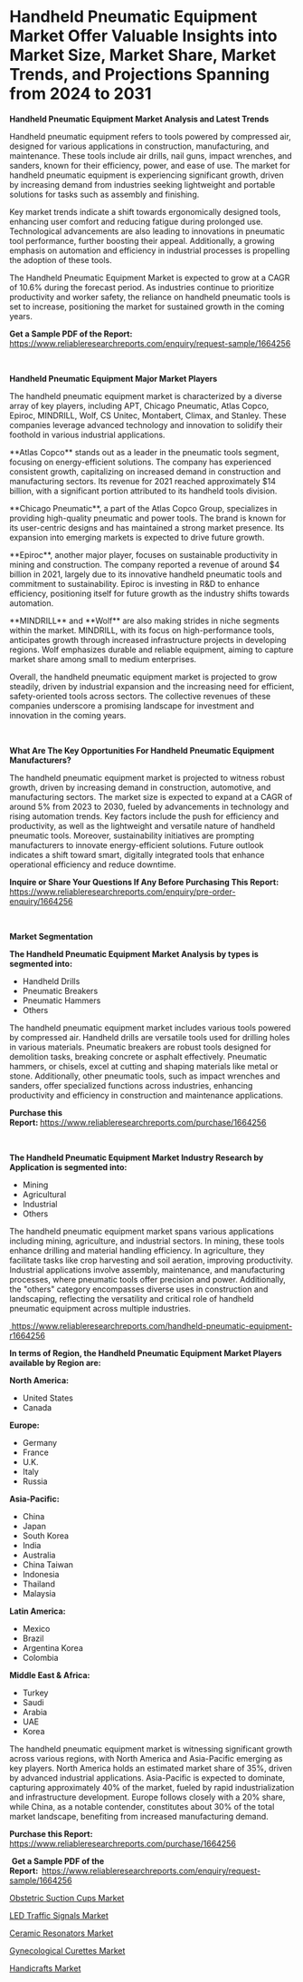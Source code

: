 <p><h1>Handheld Pneumatic Equipment Market Offer Valuable Insights into Market Size, Market Share, Market Trends, and Projections Spanning from 2024 to 2031</h1></p><p><strong>Handheld Pneumatic Equipment Market Analysis and Latest Trends</strong></p>
<p><p>Handheld pneumatic equipment refers to tools powered by compressed air, designed for various applications in construction, manufacturing, and maintenance. These tools include air drills, nail guns, impact wrenches, and sanders, known for their efficiency, power, and ease of use. The market for handheld pneumatic equipment is experiencing significant growth, driven by increasing demand from industries seeking lightweight and portable solutions for tasks such as assembly and finishing. </p><p>Key market trends indicate a shift towards ergonomically designed tools, enhancing user comfort and reducing fatigue during prolonged use. Technological advancements are also leading to innovations in pneumatic tool performance, further boosting their appeal. Additionally, a growing emphasis on automation and efficiency in industrial processes is propelling the adoption of these tools.</p><p>The Handheld Pneumatic Equipment Market is expected to grow at a CAGR of 10.6% during the forecast period. As industries continue to prioritize productivity and worker safety, the reliance on handheld pneumatic tools is set to increase, positioning the market for sustained growth in the coming years.</p></p>
<p><strong>Get a Sample PDF of the Report:&nbsp;</strong> <a href="https://www.reliableresearchreports.com/enquiry/request-sample/1664256?utm_campaign=118&utm_medium=2&utm_source=Github&utm_content=ia&utm_term=28092024&utm_id=handheld-pneumatic-equipment">https://www.reliableresearchreports.com/enquiry/request-sample/1664256</a></p>
<p>&nbsp;</p>
<p><strong>Handheld Pneumatic Equipment Major Market Players</strong></p>
<p><p>The handheld pneumatic equipment market is characterized by a diverse array of key players, including APT, Chicago Pneumatic, Atlas Copco, Epiroc, MINDRILL, Wolf, CS Unitec, Montabert, Climax, and Stanley. These companies leverage advanced technology and innovation to solidify their foothold in various industrial applications.</p><p>**Atlas Copco** stands out as a leader in the pneumatic tools segment, focusing on energy-efficient solutions. The company has experienced consistent growth, capitalizing on increased demand in construction and manufacturing sectors. Its revenue for 2021 reached approximately $14 billion, with a significant portion attributed to its handheld tools division.</p><p>**Chicago Pneumatic**, a part of the Atlas Copco Group, specializes in providing high-quality pneumatic and power tools. The brand is known for its user-centric designs and has maintained a strong market presence. Its expansion into emerging markets is expected to drive future growth.</p><p>**Epiroc**, another major player, focuses on sustainable productivity in mining and construction. The company reported a revenue of around $4 billion in 2021, largely due to its innovative handheld pneumatic tools and commitment to sustainability. Epiroc is investing in R&D to enhance efficiency, positioning itself for future growth as the industry shifts towards automation.</p><p>**MINDRILL** and **Wolf** are also making strides in niche segments within the market. MINDRILL, with its focus on high-performance tools, anticipates growth through increased infrastructure projects in developing regions. Wolf emphasizes durable and reliable equipment, aiming to capture market share among small to medium enterprises.</p><p>Overall, the handheld pneumatic equipment market is projected to grow steadily, driven by industrial expansion and the increasing need for efficient, safety-oriented tools across sectors. The collective revenues of these companies underscore a promising landscape for investment and innovation in the coming years.</p></p>
<p>&nbsp;</p>
<p><strong>What Are The Key Opportunities For Handheld Pneumatic Equipment Manufacturers?</strong></p>
<p><p>The handheld pneumatic equipment market is projected to witness robust growth, driven by increasing demand in construction, automotive, and manufacturing sectors. The market size is expected to expand at a CAGR of around 5% from 2023 to 2030, fueled by advancements in technology and rising automation trends. Key factors include the push for efficiency and productivity, as well as the lightweight and versatile nature of handheld pneumatic tools. Moreover, sustainability initiatives are prompting manufacturers to innovate energy-efficient solutions. Future outlook indicates a shift toward smart, digitally integrated tools that enhance operational efficiency and reduce downtime.</p></p>
<p><strong>Inquire or Share Your Questions If Any Before Purchasing This Report:</strong> <a href="https://www.reliableresearchreports.com/enquiry/pre-order-enquiry/1664256?utm_campaign=118&utm_medium=2&utm_source=Github&utm_content=ia&utm_term=28092024&utm_id=handheld-pneumatic-equipment">https://www.reliableresearchreports.com/enquiry/pre-order-enquiry/1664256</a></p>
<p>&nbsp;</p>
<p><strong>Market Segmentation</strong></p>
<p><strong>The Handheld Pneumatic Equipment Market Analysis by types is segmented into:</strong></p>
<p><ul><li>Handheld Drills</li><li>Pneumatic Breakers</li><li>Pneumatic Hammers</li><li>Others</li></ul></p>
<p><p>The handheld pneumatic equipment market includes various tools powered by compressed air. Handheld drills are versatile tools used for drilling holes in various materials. Pneumatic breakers are robust tools designed for demolition tasks, breaking concrete or asphalt effectively. Pneumatic hammers, or chisels, excel at cutting and shaping materials like metal or stone. Additionally, other pneumatic tools, such as impact wrenches and sanders, offer specialized functions across industries, enhancing productivity and efficiency in construction and maintenance applications.</p></p>
<p><strong>Purchase this Report:&nbsp;</strong><a href="https://www.reliableresearchreports.com/purchase/1664256?utm_campaign=118&utm_medium=2&utm_source=Github&utm_content=ia&utm_term=28092024&utm_id=handheld-pneumatic-equipment">https://www.reliableresearchreports.com/purchase/1664256</a></p>
<p>&nbsp;</p>
<p><strong>The Handheld Pneumatic Equipment Market Industry Research by Application is segmented into:</strong></p>
<p><ul><li>Mining</li><li>Agricultural</li><li>Industrial</li><li>Others</li></ul></p>
<p><p>The handheld pneumatic equipment market spans various applications including mining, agriculture, and industrial sectors. In mining, these tools enhance drilling and material handling efficiency. In agriculture, they facilitate tasks like crop harvesting and soil aeration, improving productivity. Industrial applications involve assembly, maintenance, and manufacturing processes, where pneumatic tools offer precision and power. Additionally, the "others" category encompasses diverse uses in construction and landscaping, reflecting the versatility and critical role of handheld pneumatic equipment across multiple industries.</p></p>
<p><a href="https://www.reliableresearchreports.com/handheld-pneumatic-equipment-r1664256?utm_campaign=118&utm_medium=2&utm_source=Github&utm_content=ia&utm_term=28092024&utm_id=handheld-pneumatic-equipment">&nbsp;https://www.reliableresearchreports.com/handheld-pneumatic-equipment-r1664256</a></p>
<p><strong>In terms of Region, the Handheld Pneumatic Equipment Market Players available by Region are:</strong></p>
<p>
    <p> <strong> North America: </strong>
        <ul>
            <li>United States</li>
            <li>Canada</li>
        </ul>
        </p> 
    <p> <strong> Europe: </strong>
        <ul>
            <li>Germany</li>
            <li>France</li>
            <li>U.K.</li>
            <li>Italy</li>
            <li>Russia</li>
        </ul>
        </p> 
    <p> <strong> Asia-Pacific: </strong>
        <ul>
            <li>China</li>
            <li>Japan</li>
            <li>South Korea</li>
            <li>India</li>
            <li>Australia</li>
            <li>China Taiwan</li>
            <li>Indonesia</li>
            <li>Thailand</li>
            <li>Malaysia</li>
        </ul>
        </p> 
    <p> <strong> Latin America: </strong>
        <ul>
            <li>Mexico</li>
            <li>Brazil</li>
            <li>Argentina Korea</li>
            <li>Colombia</li>
        </ul>
        </p> 
    <p> <strong> Middle East & Africa: </strong>
        <ul>
            <li>Turkey</li>
            <li>Saudi</li>
            <li>Arabia</li>
            <li>UAE</li>
            <li>Korea</li>
        </ul>
    </p>
    </p>
<p><p>The handheld pneumatic equipment market is witnessing significant growth across various regions, with North America and Asia-Pacific emerging as key players. North America holds an estimated market share of 35%, driven by advanced industrial applications. Asia-Pacific is expected to dominate, capturing approximately 40% of the market, fueled by rapid industrialization and infrastructure development. Europe follows closely with a 20% share, while China, as a notable contender, constitutes about 30% of the total market landscape, benefiting from increased manufacturing demand.</p></p>
<p><strong>Purchase this Report: </strong><a href="https://www.reliableresearchreports.com/purchase/1664256?utm_campaign=118&utm_medium=2&utm_source=Github&utm_content=ia&utm_term=28092024&utm_id=handheld-pneumatic-equipment">https://www.reliableresearchreports.com/purchase/1664256</a></p>
<p>&nbsp;<strong>Get a Sample PDF of the Report:&nbsp;&nbsp;</strong><a href="https://www.reliableresearchreports.com/enquiry/request-sample/1664256?utm_campaign=118&utm_medium=2&utm_source=Github&utm_content=ia&utm_term=28092024&utm_id=handheld-pneumatic-equipment">https://www.reliableresearchreports.com/enquiry/request-sample/1664256</a></p>
<p><strong></strong></p>
<p><p><a href="https://github.com/MatthewHernandez403/Market-Research-Report-List-1/blob/main/obstetric-suction-cups-market.md?utm_campaign=118&utm_medium=2&utm_source=Github&utm_content=ia&utm_term=28092024&utm_id=handheld-pneumatic-equipment">Obstetric Suction Cups Market</a></p><p><a href="https://issuu.com/reportprime-2/docs/led-traffic-signals-market-size-203_54c0a57ed873a3?utm_campaign=118&utm_medium=2&utm_source=Github&utm_content=ia&utm_term=28092024&utm_id=handheld-pneumatic-equipment">LED Traffic Signals Market</a></p><p><a href="https://www.linkedin.com/pulse/strategic-market-insights-navigating-global-ceramic-resonators-jizhf?utm_campaign=118&utm_medium=2&utm_source=Github&utm_content=ia&utm_term=28092024&utm_id=handheld-pneumatic-equipment">Ceramic Resonators Market</a></p><p><a href="https://github.com/MoonZANDRA/Market-Research-Report-List-1/blob/main/gynecological-curettes-market.md?utm_campaign=118&utm_medium=2&utm_source=Github&utm_content=ia&utm_term=28092024&utm_id=handheld-pneumatic-equipment">Gynecological Curettes Market</a></p><p><a href="https://www.linkedin.com/pulse/strategic-roadmap-global-handicrafts-market-insights-opportunities-tkc0e?utm_campaign=118&utm_medium=2&utm_source=Github&utm_content=ia&utm_term=28092024&utm_id=handheld-pneumatic-equipment">Handicrafts Market</a></p></p>